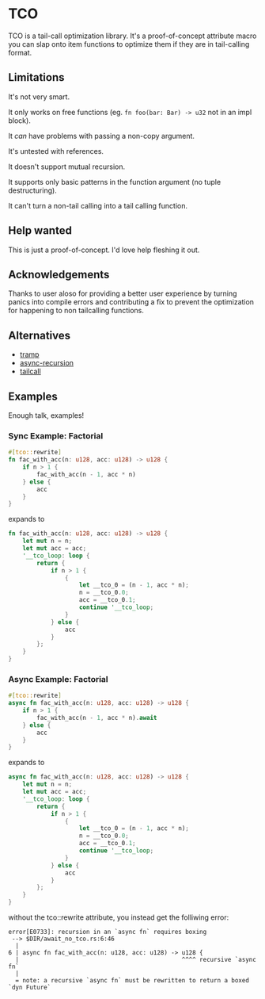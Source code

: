 # TCO 

TCO is a tail-call optimization library. It's a proof-of-concept attribute macro you can slap onto item functions to optimize them if they are in tail-calling format.

## Limitations

It's not very smart.

It only works on free functions (eg. `fn foo(bar: Bar) -> u32` not in an impl block).

It _can_ have problems with passing a non-copy argument.

It's untested with references.

It doesn't support mutual recursion.

It supports only basic patterns in the function argument (no tuple destructuring).

It can't turn a non-tail calling into a tail calling function.

## Help wanted

This is just a proof-of-concept. I'd love help fleshing it out.

## Acknowledgements

Thanks to user aloso for providing a better user experience by turning panics into compile errors and contributing a fix to prevent the optimization for happening to non tailcalling functions.

## Alternatives

 * [tramp](https://docs.rs/tramp/0.3.0/tramp/)
 * [async-recursion](https://docs.rs/async-recursion/0.3.1/async_recursion/)
 * [tailcall](https://docs.rs/tailcall/0.1.4/tailcall/)

## Examples

Enough talk, examples!

### Sync Example: Factorial
```rust
#[tco::rewrite]
fn fac_with_acc(n: u128, acc: u128) -> u128 {
    if n > 1 {
        fac_with_acc(n - 1, acc * n)
    } else {
        acc
    }
}
```

expands to 

```rust
fn fac_with_acc(n: u128, acc: u128) -> u128 {
    let mut n = n;
    let mut acc = acc;
    '__tco_loop: loop {
        return {
            if n > 1 {
                {
                    let __tco_0 = (n - 1, acc * n);
                    n = __tco_0.0;
                    acc = __tco_0.1;
                    continue '__tco_loop;
                }
            } else {
                acc
            }
        };
    }
}
```

### Async Example: Factorial 

```rust
#[tco::rewrite]
async fn fac_with_acc(n: u128, acc: u128) -> u128 {
    if n > 1 {
        fac_with_acc(n - 1, acc * n).await
    } else {
        acc
    }
}

``` 

expands to 

```rust
async fn fac_with_acc(n: u128, acc: u128) -> u128 {
    let mut n = n;
    let mut acc = acc;
    '__tco_loop: loop {
        return {
            if n > 1 {
                {
                    let __tco_0 = (n - 1, acc * n);
                    n = __tco_0.0;
                    acc = __tco_0.1;
                    continue '__tco_loop;
                }
            } else {
                acc
            }
        };
    }
}
```

without the tco::rewrite attribute, you instead get the folliwing error:

```
error[E0733]: recursion in an `async fn` requires boxing
 --> $DIR/await_no_tco.rs:6:46
  |
6 | async fn fac_with_acc(n: u128, acc: u128) -> u128 {
  |                                              ^^^^ recursive `async fn`
  |
  = note: a recursive `async fn` must be rewritten to return a boxed `dyn Future`
```
